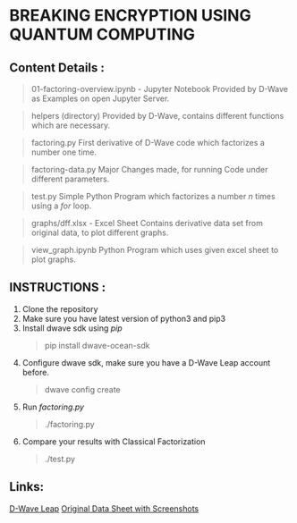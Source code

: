 # BREAKING ENCRYPTION USING QUANTUM COMPUTING

## Content Details :
> 01-factoring-overview.ipynb - Jupyter Notebook
Provided by D-Wave as Examples on open Jupyter Server.

> helpers (directory)
Provided by D-Wave, contains different functions which are necessary.

> factoring.py
First derivative of D-Wave code which factorizes a number one time.

> factoring-data.py
Major Changes made, for running Code under different parameters.

> test.py
Simple Python Program which factorizes a number _n_ times using a _for_ loop.

> graphs/dff.xlsx - Excel Sheet
Contains derivative data set from original data, to plot different graphs.

> view_graph.ipynb
Python Program which uses given excel sheet to plot graphs.

## INSTRUCTIONS :

1. Clone the repository
2. Make sure you have latest version of python3 and pip3
3. Install dwave sdk using _pip_
    > pip install dwave-ocean-sdk
4. Configure dwave sdk, make sure you have a D-Wave Leap account before.
    > dwave config create
5. Run _factoring.py_
    > ./factoring.py
6. Compare your results with Classical Factorization
    > ./test.py

## Links:
[D-Wave Leap](https://docs.dwavesys.com/docs/latest/leap.html)
[Original Data Sheet with Screenshots](https://docs.google.com/spreadsheets/d/1Mnlzq9NqNktos9Lj9Ny19ssbGW4tBqRpLcMn9fNjHfo/edit?usp=sharing)